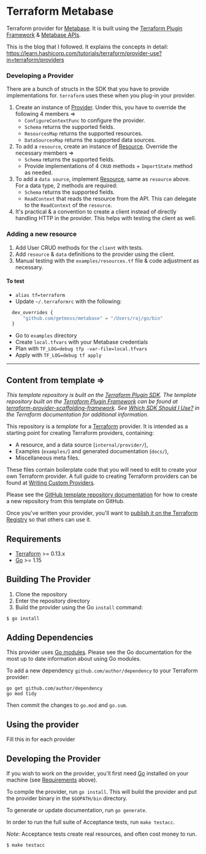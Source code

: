 # Terraform Metabase

Terraform provider for [Metabase](https://metabase.com/). It is built using the [Terraform Plugin Framework](https://github.com/hashicorp/terraform-plugin-framework) & [Metabase APIs](https://metabase.com/docs/latest/api-documentation.html#permissions).


This is the blog that I followed. It explains the concepts in detail:
https://learn.hashicorp.com/tutorials/terraform/provider-use?in=terraform/providers

### Developing a Provider
There are a bunch of structs in the SDK that you have to provide implementations for. `terraform` uses these when you plug-in your provider.
1. Create an instance of [Provider](https://pkg.go.dev/github.com/hashicorp/terraform/helper/schema#Provider). Under this, you have to override the following 4 members => 
    * `ConfigureContextFunc` to configure the provider.
    * `Schema` returns the supported fields.
    * `ResourcesMap` returns the supported resources.
    * `DataSourcesMap` returns the supported data sources.
2. To add a `resource`, create an instance of [Resource](https://pkg.go.dev/github.com/hashicorp/terraform/helper/schema#Resource). Override the necessary members =>
    * `Schema` returns the supported fields.
    * Provide implementations of 4 `CRUD` methods + `ImportState` method as needed.
3. To add a `data source`, implement [Resource](https://pkg.go.dev/github.com/hashicorp/terraform/helper/schema#Resource), same as `resource` above. For a data type, 2 methods are required:
    * `Schema` returns the supported fields.
    * `ReadContext` that reads the resource from the API. This can delegate to the `ReadContext` of the `resource`.
4. It's practical & a convention to create a client instead of directly handling HTTP in the provider. This helps with testing the client as well.

### Adding a new resource
1. Add User CRUD methods for the `client` with tests.
2. Add `resource` & `data` definitions to the provider using the client.
3. Manual testing with the `examples/resources.tf` file & code adjustment as necessary.

#### To test
* `alias tf=terraform`
* Update `~/.terraformrc` with the following:
```tf
  dev_overrides {
      "github.com/getmoss/metabase" = "/Users/raj/go/bin"
  }
```
* Go to `examples` directory
* Create `local.tfvars` with your Metabase credentials
* Plan with `TF_LOG=debug tfp -var-file=local.tfvars`
* Apply with `TF_LOG=debug tf apply`


__________________
## Content from template =>
_This template repository is built on the [Terraform Plugin SDK](https://github.com/hashicorp/terraform-plugin-sdk). The template repository built on the [Terraform Plugin Framework](https://github.com/hashicorp/terraform-plugin-framework) can be found at [terraform-provider-scaffolding-framework](https://github.com/hashicorp/terraform-provider-scaffolding-framework). See [Which SDK Should I Use?](https://www.terraform.io/docs/plugin/which-sdk.html) in the Terraform documentation for additional information._

This repository is a *template* for a [Terraform](https://www.terraform.io) provider. It is intended as a starting point for creating Terraform providers, containing:

 - A resource, and a data source (`internal/provider/`),
 - Examples (`examples/`) and generated documentation (`docs/`),
 - Miscellaneous meta files.
 
These files contain boilerplate code that you will need to edit to create your own Terraform provider. A full guide to creating Terraform providers can be found at [Writing Custom Providers](https://www.terraform.io/docs/extend/writing-custom-providers.html).

Please see the [GitHub template repository documentation](https://help.github.com/en/github/creating-cloning-and-archiving-repositories/creating-a-repository-from-a-template) for how to create a new repository from this template on GitHub.

Once you've written your provider, you'll want to [publish it on the Terraform Registry](https://www.terraform.io/docs/registry/providers/publishing.html) so that others can use it.


## Requirements

-	[Terraform](https://www.terraform.io/downloads.html) >= 0.13.x
-	[Go](https://golang.org/doc/install) >= 1.15

## Building The Provider

1. Clone the repository
1. Enter the repository directory
1. Build the provider using the Go `install` command: 
```sh
$ go install
```

## Adding Dependencies

This provider uses [Go modules](https://github.com/golang/go/wiki/Modules).
Please see the Go documentation for the most up to date information about using Go modules.

To add a new dependency `github.com/author/dependency` to your Terraform provider:

```
go get github.com/author/dependency
go mod tidy
```

Then commit the changes to `go.mod` and `go.sum`.

## Using the provider

Fill this in for each provider

## Developing the Provider

If you wish to work on the provider, you'll first need [Go](http://www.golang.org) installed on your machine (see [Requirements](#requirements) above).

To compile the provider, run `go install`. This will build the provider and put the provider binary in the `$GOPATH/bin` directory.

To generate or update documentation, run `go generate`.

In order to run the full suite of Acceptance tests, run `make testacc`.

*Note:* Acceptance tests create real resources, and often cost money to run.

```sh
$ make testacc
```
